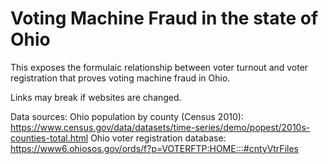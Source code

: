 # Voting Machine Fraud in the state of Ohio

This exposes the formulaic relationship between voter turnout and voter registration that proves voting machine fraud in Ohio.

Links may break if websites are changed.

Data sources:
Ohio population by county (Census 2010): https://www.census.gov/data/datasets/time-series/demo/popest/2010s-counties-total.html
Ohio voter registration database: https://www6.ohiosos.gov/ords/f?p=VOTERFTP:HOME:::#cntyVtrFiles


